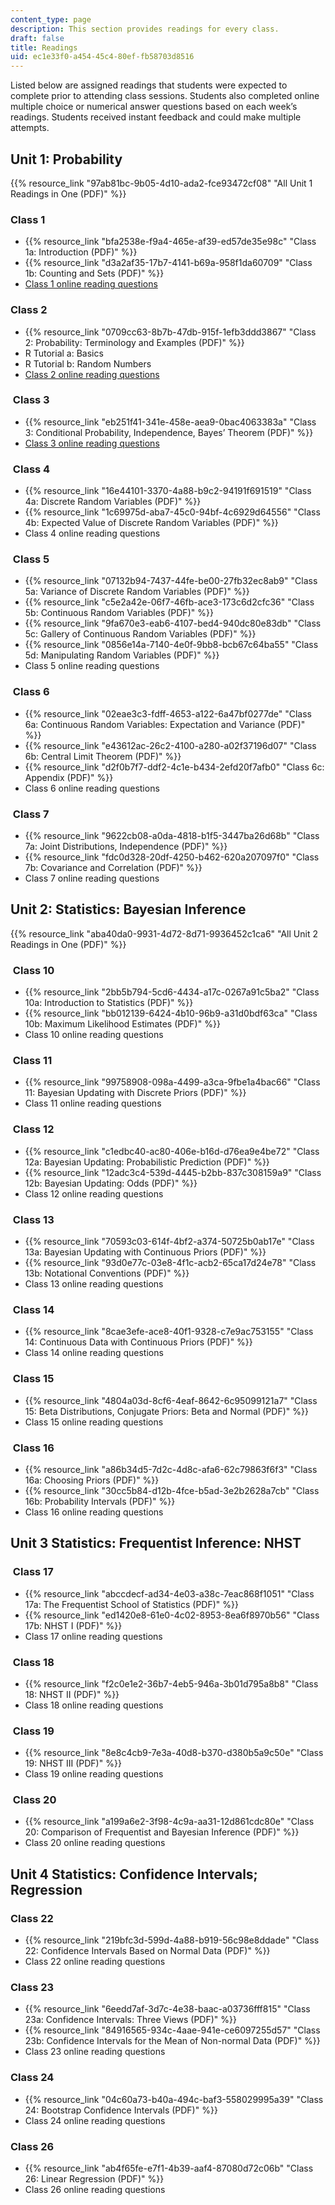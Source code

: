 ```yaml
---
content_type: page
description: This section provides readings for every class.
draft: false
title: Readings
uid: ec1e33f0-a454-45c4-80ef-fb58703d8516
---
```

Listed below are assigned readings that students were expected to complete prior to attending class sessions. Students also completed online multiple choice or numerical answer questions based on each week’s readings. Students received instant feedback and could make multiple attempts.

## Unit 1: Probability

{{% resource_link "97ab81bc-9b05-4d10-ada2-fce93472cf08" "All Unit 1 Readings in One (PDF)" %}}   

### Class 1      

- {{% resource_link "bfa2538e-f9a4-465e-af39-ed57de35e98c" "Class 1a: Introduction (PDF)" %}}             
- {{% resource_link "d3a2af35-17b7-4141-b69a-958f1da60709" "Class 1b: Counting and Sets (PDF)" %}}   
- [Class 1 online reading questions](https://studio.openlearninglibrary.mit.edu/container/block-v1:MITx+18.05r_10+2022_Summer+type@vertical+block@class1-rq1-vertical)         

### Class 2

- {{% resource_link "0709cc63-8b7b-47db-915f-1efb3ddd3867" "Class 2: Probability: Terminology and Examples (PDF)" %}}         
- R Tutorial a: Basics        
- R Tutorial b: Random Numbers 
- [Class 2 online reading questions](https://studio.openlearninglibrary.mit.edu/container/block-v1:MITx+18.05r_10+2022_Summer+type@vertical+block@class2-rq1-vertical)

###  Class 3 

- {{% resource_link "eb251f41-341e-458e-aea9-0bac4063383a" "Class 3: Conditional Probability, Independence, Bayes’ Theorem (PDF)" %}} 
- [Class 3 online reading questions](https://studio.openlearninglibrary.mit.edu/container/block-v1:MITx+18.05r_10+2022_Summer+type@vertical+block@class3-rq1-vertical)  

###  Class 4           

- {{% resource_link "16e44101-3370-4a88-b9c2-94191f691519" "Class 4a: Discrete Random Variables (PDF)" %}}             
- {{% resource_link "1c69975d-aba7-45c0-94bf-4c6929d64556" "Class 4b: Expected Value of Discrete Random Variables (PDF)" %}} 
- Class 4 online reading questions   

###  Class 5         

- {{% resource_link "07132b94-7437-44fe-be00-27fb32ec8ab9" "Class 5a: Variance of Discrete Random Variables (PDF)" %}}             
- {{% resource_link "c5e2a42e-06f7-46fb-ace3-173c6d2cfc36" "Class 5b: Continuous Random Variables (PDF)" %}}             
- {{% resource_link "9fa670e3-eab6-4107-bed4-940dc80e83db" "Class 5c: Gallery of Continuous Random Variables (PDF)" %}}             
- {{% resource_link "0856e14a-7140-4e0f-9bb8-bcb67c64ba55" "Class 5d: Manipulating Random Variables (PDF)" %}}      
- Class 5 online reading questions 

###  Class 6      

- {{% resource_link "02eae3c3-fdff-4653-a122-6a47bf0277de" "Class 6a: Continuous Random Variables: Expectation and Variance (PDF)" %}}             
- {{% resource_link "e43612ac-26c2-4100-a280-a02f37196d07" "Class 6b: Central Limit Theorem (PDF)" %}}             
- {{% resource_link "d2f0b7f7-ddf2-4c1e-b434-2efd20f7afb0" "Class 6c: Appendix (PDF)" %}} 
- Class 6 online reading questions    

###  Class 7       

- {{% resource_link "9622cb08-a0da-4818-b1f5-3447ba26d68b" "Class 7a: Joint Distributions, Independence (PDF)" %}}             
- {{% resource_link "fdc0d328-20df-4250-b462-620a207097f0" "Class 7b: Covariance and Correlation (PDF)" %}}      
- Class 7 online reading questions

## Unit 2: Statistics: Bayesian Inference    

{{% resource_link "aba40da0-9931-4d72-8d71-9936452c1ca6" "All Unit 2 Readings in One (PDF)" %}}     

###  Class 10    

- {{% resource_link "2bb5b794-5cd6-4434-a17c-0267a91c5ba2" "Class 10a: Introduction to Statistics (PDF)" %}}             
- {{% resource_link "bb012139-6424-4b10-96b9-a31d0bdf63ca" "Class 10b: Maximum Likelihood Estimates (PDF)" %}} 
- Class 10 online reading questions   

###  Class 11           

- {{% resource_link "99758908-098a-4499-a3ca-9fbe1a4bac66" "Class 11: Bayesian Updating with Discrete Priors (PDF)" %}}  
- Class 11 online reading questions 

###  Class 12            

- {{% resource_link "c1edbc40-ac80-406e-b16d-d76ea9e4be72" "Class 12a: Bayesian Updating: Probabilistic Prediction (PDF)" %}}             
- {{% resource_link "12adc3c4-539d-4445-b2bb-837c308159a9" "Class 12b: Bayesian Updating: Odds (PDF)" %}}
- Class 12 online reading questions       

###  Class 13        

- {{% resource_link "70593c03-614f-4bf2-a374-50725b0ab17e" "Class 13a: Bayesian Updating with Continuous Priors (PDF)" %}}             
- {{% resource_link "93d0e77c-03e8-4f1c-acb2-65ca17d24e78" "Class 13b: Notational Conventions (PDF)" %}}  
- Class 13 online reading questions      

###  Class 14     

- {{% resource_link "8cae3efe-ace8-40f1-9328-c7e9ac753155" "Class 14: Continuous Data with Continuous Priors (PDF)" %}} 
- Class 14 online reading questions    

###  Class 15          

- {{% resource_link "4804a03d-8cf6-4eaf-8642-6c95099121a7" "Class 15: Beta Distributions, Conjugate Priors: Beta and Normal (PDF)" %}}   
- Class 15 online reading questions 

###  Class 16           

- {{% resource_link "a86b34d5-7d2c-4d8c-afa6-62c79863f6f3" "Class 16a: Choosing Priors (PDF)" %}}             
- {{% resource_link "30cc5b84-d12b-4fce-b5ad-3e2b2628a7cb" "Class 16b: Probability Intervals (PDF)" %}} 
- Class 16 online reading questions   

## Unit 3 Statistics: Frequentist Inference: NHST       

###  Class 17  

- {{% resource_link "abccdecf-ad34-4e03-a38c-7eac868f1051" "Class 17a: The Frequentist School of Statistics (PDF)" %}}             
- {{% resource_link "ed1420e8-61e0-4c02-8953-8ea6f8970b56" "Class 17b: NHST I (PDF)" %}} 
- Class 17 online reading questions  

###  Class 18            

- {{% resource_link "f2c0e1e2-36b7-4eb5-946a-3b01d795a8b8" "Class 18: NHST II (PDF)" %}} 
- Class 18 online reading questions

###  Class 19              

- {{% resource_link "8e8c4cb9-7e3a-40d8-b370-d380b5a9c50e" "Class 19: NHST III (PDF)" %}}
- Class 19 online reading questions   

###  Class 20            

- {{% resource_link "a199a6e2-3f98-4c9a-aa31-12d861cdc80e" "Class 20: Comparison of Frequentist and Bayesian Inference (PDF)" %}}  
- Class 20 online reading questions  

## Unit 4 Statistics: Confidence Intervals; Regression       

### Class 22

- {{% resource_link "219bfc3d-599d-4a88-b919-56c98e8ddade" "Class 22: Confidence Intervals Based on Normal Data (PDF)" %}}   
- Class 22 online reading questions  

### Class 23        

- {{% resource_link "6eedd7af-3d7c-4e38-baac-a03736fff815" "Class 23a: Confidence Intervals: Three Views (PDF)" %}}             
- {{% resource_link "84916565-934c-4aae-941e-ce6097255d57" "Class 23b: Confidence Intervals for the Mean of Non-normal Data (PDF)" %}} 
- Class 23 online reading questions    

### Class 24        

- {{% resource_link "04c60a73-b40a-494c-baf3-558029995a39" "Class 24: Bootstrap Confidence Intervals (PDF)" %}}
- Class 24 online reading questions   

### Class 26          

- {{% resource_link "ab4f65fe-e7f1-4b39-aaf4-87080d72c06b" "Class 26: Linear Regression (PDF)" %}}
- Class 26 online reading questions